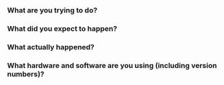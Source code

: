 ### What are you trying to do?

<!-- If you have a program that is not working, please post the *entire* program -->

### What did you expect to happen?


### What actually happened?


### What hardware and software are you using (including version numbers)?

<!-- Tip: copy and paste the output of `ev3dev-sysinfo -m` here -->


